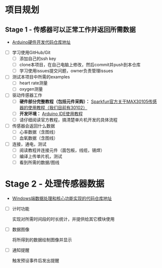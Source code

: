
# 项目规划

## Stage 1 - 传感器可以正常工作并返回所需数据

- [Arduino硬件开发代码仓库地址](https://github.com/project-max30102/arduino-max30102)


- [ ] 学习使用GitHub/Git
  - [ ] 添加自己的ssh key
  - [ ] clone本项目，在自己电脑上修改，然后commit并push到本仓库
  - [ ] 学习使用issues提交问题，owner负责管理issues

- [ ] 测试本项目中所需的examples
  - [ ] heart rate测量
  - [ ] oxygen测量

- [ ] 驱动传感器工作
  - [ ] **硬件部分完整教程（包括元件采购）：** [Sparkfun官方关于MAX30105传感器的使用教程（我们目前有30102）](https://learn.sparkfun.com/tutorials/max30105-particle-and-pulse-ox-sensor-hookup-guide)
  - [ ] **开发环境：** [Arduino IDE使用教程](https://www.arduino.cc/en/Guide/Windows)
  - [ ] 请仔细阅读官方教程，搞清楚单片机开发的具体流程

- [ ] 传感器会返回什么数据
  - [ ] 心率数据（含图线）
  - [ ] 血氧数据（含图线）
  
- [ ] 连接，通电，测试
  - [ ] 阅读教程并连接元件（面包板，线缆，锡焊）
  - [ ] 编译上传单片机，测试
  - [ ] 看到所需的数据/图线
  
# Stage 2 - 处理传感器数据

- [Windows端数据处理和核心功能实现的代码仓库地址](https://github.com/project-max30102/client-win)

- [ ] 计时功能

  实现对所需时间段的时长统计，并提供给其它模块使用
  
- [ ] 数据图像

  将所得到的数据绘制图像并显示
  
- [ ] 通知提醒

  触发预设事件后发出提醒
